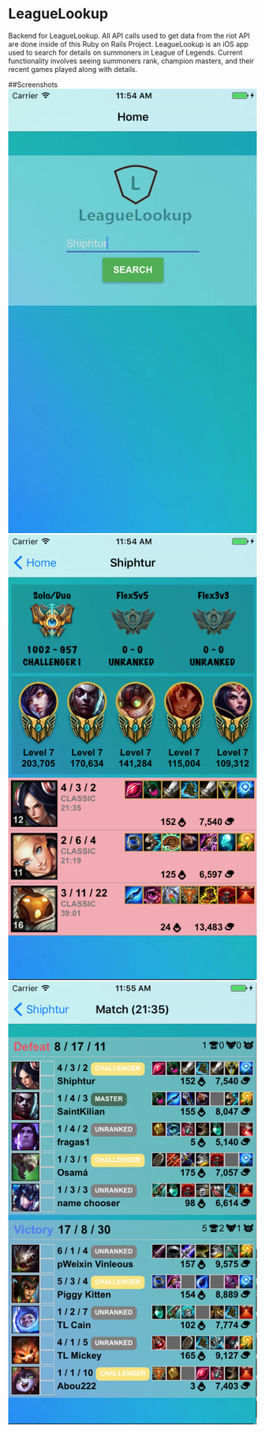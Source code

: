 # LeagueLookup
Backend for LeagueLookup.  All API calls used to get data from the riot API are done inside of this Ruby on Rails Project.  LeagueLookup is an iOS app used to search for details on summoners in League of Legends.  Current functionality involves seeing summoners rank, champion masters, and their recent games played along with details.

##Screenshots
![Screenshot1](/app/assets/images/screenshots/1.png)
![Screenshot1](/app/assets/images/screenshots/2.png)
![Screenshot1](/app/assets/images/screenshots/3.png)